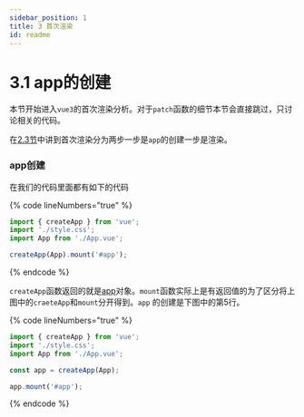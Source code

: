 ```yaml
---
sidebar_position: 1
title: 3 首次渲染
id: readme
---
```


# 3.1 app的创建

本节开始进入`vue3`的首次渲染分析。对于`patch`函数的细节本节会直接跳过，只讨论相关的代码。

在[2.3节](../2-yuan-ma-gai-shu/run.md)中讲到首次渲染分为两步一步是`app`的创建一步是渲染。

### app创建

在我们的代码里面都有如下的代码

{% code lineNumbers="true" %}
```js
import { createApp } from 'vue';
import './style.css';
import App from './App.vue';

createApp(App).mount('#app');
```
{% endcode %}

`createApp`函数返回的就是[app](../2-yuan-ma-gai-shu/datastructure.md#app)对象。`mount`函数实际上是有返回值的为了区分将上图中的`craeteApp`和`mount`分开得到。`app` 的创建是下图中的第5行。

{% code lineNumbers="true" %}
```js
import { createApp } from 'vue';
import './style.css';
import App from './App.vue';

const app = createApp(App);

app.mount('#app');
```
{% endcode %}

